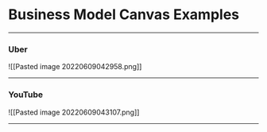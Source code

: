 # Business Model Canvas Examples
___
### Uber
![[Pasted image 20220609042958.png]]

___
### YouTube

![[Pasted image 20220609043107.png]]

___